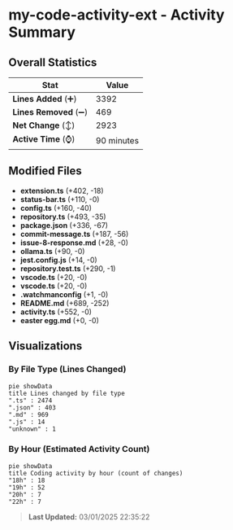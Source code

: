 # my-code-activity-ext - Activity Summary 

## Overall Statistics

| Stat                   | Value                                                             |
| ---------------------- | ----------------------------------------------------------------- |
| **Lines Added** (➕)   | 3392                                          |
| **Lines Removed** (➖) | 469                                        |
| **Net Change** (↕)    | 2923                |
| **Active Time** (⌚)   | 90 minutes |


## Modified Files
- **extension.ts** (+402, -18)
- **status-bar.ts** (+110, -0)
- **config.ts** (+160, -40)
- **repository.ts** (+493, -35)
- **package.json** (+336, -67)
- **commit-message.ts** (+187, -56)
- **issue-8-response.md** (+28, -0)
- **ollama.ts** (+90, -0)
- **jest.config.js** (+14, -0)
- **repository.test.ts** (+290, -1)
- **vscode.ts** (+20, -0)
- **vscode.ts** (+20, -0)
- **.watchmanconfig** (+1, -0)
- **README.md** (+689, -252)
- **activity.ts** (+552, -0)
- **easter egg.md** (+0, -0)

## Visualizations

### By File Type (Lines Changed)

```mermaid
pie showData
title Lines changed by file type
".ts" : 2474
".json" : 403
".md" : 969
".js" : 14
"unknown" : 1
```

### By Hour (Estimated Activity Count)

```mermaid
pie showData
title Coding activity by hour (count of changes)
"18h" : 18
"19h" : 52
"20h" : 7
"22h" : 7
```


> **Last Updated:** 03/01/2025 22:35:22